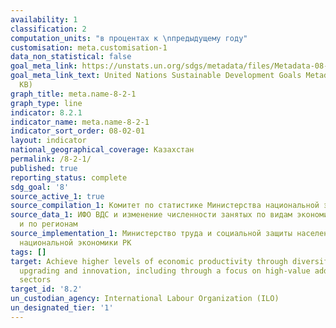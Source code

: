 ```yaml
---
availability: 1
classification: 2
computation_units: "в процентах к \nпредыдущему году"
customisation: meta.customisation-1
data_non_statistical: false
goal_meta_link: https://unstats.un.org/sdgs/metadata/files/Metadata-08-02-01.pdf
goal_meta_link_text: United Nations Sustainable Development Goals Metadata (PDF 384
  KB)
graph_title: meta.name-8-2-1
graph_type: line
indicator: 8.2.1
indicator_name: meta.name-8-2-1
indicator_sort_order: 08-02-01
layout: indicator
national_geographical_coverage: Казахстан
permalink: /8-2-1/
published: true
reporting_status: complete
sdg_goal: '8'
source_active_1: true
source_compilation_1: Комитет по статистике Министерства национальной экономики РК
source_data_1: ИФО ВДС и изменение численности занятых по видам экономической деятельности
  и по регионам
source_implementation_1: Министерство труда и социальной защиты населения РК, Министерство
  национальной экономики РК
tags: []
target: Achieve higher levels of economic productivity through diversification, technological
  upgrading and innovation, including through a focus on high-value added and labour-intensive
  sectors
target_id: '8.2'
un_custodian_agency: International Labour Organization (ILO)
un_designated_tier: '1'
---
```

